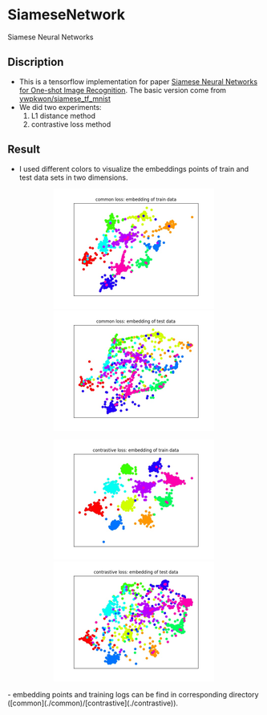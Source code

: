 # SiameseNetwork
Siamese Neural Networks

## Discription
- This is a tensorflow implementation for paper [Siamese Neural Networks for One-shot Image Recognition](https://www.cs.cmu.edu/~rsalakhu/papers/oneshot1.pdf). The basic version come from [ywpkwon/siamese_tf_mnist](https://github.com/ywpkwon/siamese_tf_mnist)
- We did two experiments:
	1. L1 distance method
	2. contrastive loss method

## Result
- I used different colors to visualize the embeddings points of train and test data sets in two dimensions.
<p align="center"> <img src="./common/siamese_mnist_train.jpg" width="320", height="240"> <img src="./common/siamese_mnist_test.jpg" width="320", height="240"> </p>
<p align="center"> <img src="./contrastive/siamese_mnist_train.jpg" width="320", height="240"> <img src="./contrastive/siamese_mnist_test.jpg" width="320", height="240"> </p>
- embedding points and training logs can be find in corresponding directory ([common](./common)/[contrastive](./contrastive)).
